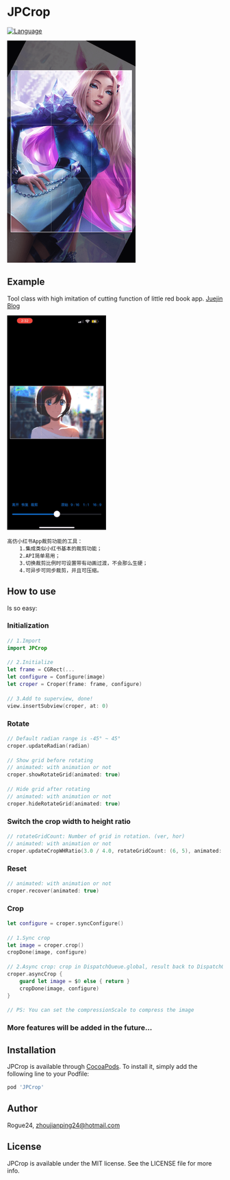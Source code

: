 # JPCrop

[![Language](http://img.shields.io/badge/language-Swift-brightgreen.svg?style=flat)](https://developer.apple.com/Swift)

![effect](https://github.com/Rogue24/JPCover/raw/master/JPCrop/cover.png)

## Example

Tool class with high imitation of cutting function of little red book app.
[Juejin Blog](https://juejin.cn/post/6910627272215150600)

![example](https://github.com/Rogue24/JPCover/raw/master/JPCrop/example.gif)

    高仿小红书App裁剪功能的工具：
        1.集成类似小红书基本的裁剪功能；
        2.API简单易用；
        3.切换裁剪比例时可设置带有动画过渡，不会那么生硬；
        4.可异步可同步裁剪，并且可压缩。
        
## How to use

Is so easy:

### Initialization
```swift
// 1.Import
import JPCrop

// 2.Initialize
let frame = CGRect(...
let configure = Configure(image)
let croper = Croper(frame: frame, configure)

// 3.Add to superview, done!
view.insertSubview(croper, at: 0)
```

### Rotate
```swift
// Default radian range is -45° ~ 45°
croper.updateRadian(radian)

// Show grid before rotating
// animated: with animation or not
croper.showRotateGrid(animated: true)

// Hide grid after rotating
// animated: with animation or not
croper.hideRotateGrid(animated: true)
```

### Switch the crop width to height ratio
```swift
// rotateGridCount: Number of grid in rotation. (ver, hor)
// animated: with animation or not
croper.updateCropWHRatio(3.0 / 4.0, rotateGridCount: (6, 5), animated: true)
```

### Reset
```swift
// animated: with animation or not
croper.recover(animated: true)
```

### Crop
```swift
let configure = croper.syncConfigure()

// 1.Sync crop
let image = croper.crop() 
cropDone(image, configure)

// 2.Async crop: crop in DispatchQueue.global, result back to DispatchQueue.main 
croper.asyncCrop {
    guard let image = $0 else { return }
    cropDone(image, configure)
}

// PS: You can set the compressionScale to compress the image
```

### More features will be added in the future...

## Installation

JPCrop is available through [CocoaPods](https://cocoapods.org). To install
it, simply add the following line to your Podfile:

```ruby
pod 'JPCrop'
```

## Author

Rogue24, zhoujianping24@hotmail.com

## License

JPCrop is available under the MIT license. See the LICENSE file for more info.
